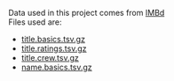 Data used in this project comes from [IMBd](https://datasets.imdbws.com/) <br>
Files used are: 
- [title.basics.tsv.gz](https://datasets.imdbws.com/title.basics.tsv.gz)
- [title.ratings.tsv.gz](https://datasets.imdbws.com/title.ratings.tsv.gz)
- [title.crew.tsv.gz](https://datasets.imdbws.com/title.crew.tsv.gz)
- [name.basics.tsv.gz](https://datasets.imdbws.com/name.basics.tsv.gz)
